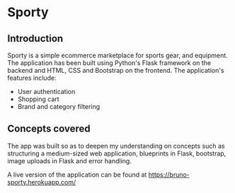 # Sporty

## Introduction
Sporty is a simple ecommerce marketplace for sports gear, and equipment. The application has been built using Python's Flask framework on the backend and HTML, CSS and Bootstrap on the frontend. The application's features include:
* User authentication
* Shopping cart
* Brand and category filtering


## Concepts covered
The app was built so as to deepen my understanding on concepts such as structuring a medium-sized web application, blueprints in Flask, bootstrap, image uploads in Flask and error handling.

A live version of the application can be found at https://bruno-sporty.herokuapp.com/

